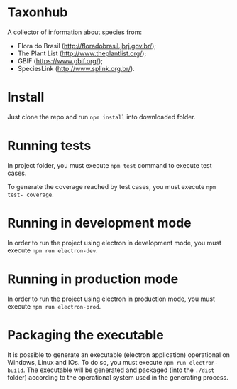 # Taxonhub

A collector of information about species from:
  - Flora do Brasil (http://floradobrasil.jbrj.gov.br/);
  - The Plant List (http://www.theplantlist.org/);
  - GBIF (https://www.gbif.org/);
  - SpeciesLink (http://www.splink.org.br/).

# Install

Just clone the repo and run `npm install` into downloaded folder.

# Running tests

In project folder, you must execute `npm test` command to execute test cases.

To generate the coverage reached by test cases, you must execute `npm test- coverage`.

# Running in development mode

In order to run the project using electron in development mode, you must execute `npm run electron-dev`.

# Running in production mode

In order to run the project using electron in production mode, you must execute `npm run electron-prod`.

# Packaging the executable

It is possible to generate an executable (electron application) operational on Windows, Linux and IOs. To do so, you must execute `npm run electron-build`. The executable will be generated and packaged (into the `./dist` folder) according to the operational system used in the generating process. 
